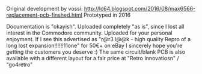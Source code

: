Original development by vossi: http://lc64.blogspot.com/2016/08/max6566-replacement-pcb-finshed.html
Prototyped in 2016

Documentation is "okayish". Uploaded completely "as is", since I lost all interest in the Commodore community.
Uploaded for your personal enjoyment. If I see this advertised as "r@r3 l@@k - high quality Repro of a long lost expansion!!!!!!11one" for 50€+ on eBay I sincerely hope you're getting the customers you deserve :)
The same circuit/blank PCB is also available with a different layout for a fair price at "Retro Innovatiosn" / "go4retro"
